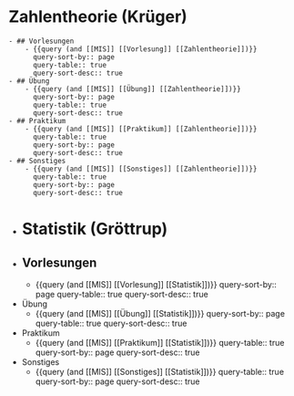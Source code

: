 # Zahlentheorie (Krüger)
	- ## Vorlesungen
		- {{query (and [[MIS]] [[Vorlesung]] [[Zahlentheorie]])}}
		  query-sort-by:: page
		  query-table:: true
		  query-sort-desc:: true
	- ## Übung
		- {{query (and [[MIS]] [[Übung]] [[Zahlentheorie]])}}
		  query-sort-by:: page
		  query-table:: true
		  query-sort-desc:: true
	- ## Praktikum
		- {{query (and [[MIS]] [[Praktikum]] [[Zahlentheorie]])}}
		  query-table:: true
		  query-sort-by:: page
		  query-sort-desc:: true
	- ## Sonstiges
		- {{query (and [[MIS]] [[Sonstiges]] [[Zahlentheorie]])}}
		  query-table:: true
		  query-sort-by:: page
		  query-sort-desc:: true
- # Statistik (Gröttrup)
- ## Vorlesungen
	- {{query (and [[MIS]] [[Vorlesung]] [[Statistik]])}}
	  query-sort-by:: page
	  query-table:: true
	  query-sort-desc:: true
- Übung
	- {{query (and [[MIS]] [[Übung]] [[Statistik]])}}
	  query-sort-by:: page
	  query-table:: true
	  query-sort-desc:: true
- Praktikum
	- {{query (and [[MIS]] [[Praktikum]] [[Statistik]])}}
	  query-table:: true
	  query-sort-by:: page
	  query-sort-desc:: true
- Sonstiges
	- {{query (and [[MIS]] [[Sonstiges]] [[Statistik]])}}
	  query-table:: true
	  query-sort-by:: page
	  query-sort-desc:: true
